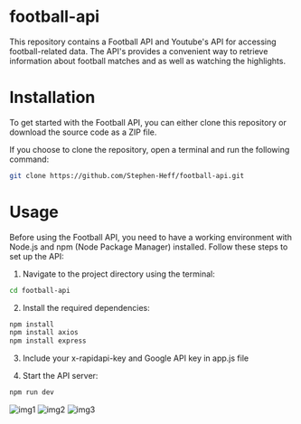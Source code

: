 # football-api

This repository contains a Football API and Youtube's API for accessing football-related data. The API's provides a convenient way to retrieve information about  football matches and as well as watching the highlights. 

# Installation

To get started with the Football API, you can either clone this repository or download the source code as a ZIP file.

If you choose to clone the repository, open a terminal and run the following command:

```bash
git clone https://github.com/Stephen-Heff/football-api.git
```
# Usage

Before using the Football API, you need to have a working environment with Node.js and npm (Node Package Manager) installed. Follow these steps to set up the API:

1. Navigate to the project directory using the terminal:

```bash
cd football-api
```
2. Install the required dependencies:
```bash
npm install
npm install axios
npm install express
```

3. Include your x-rapidapi-key and Google API key in app.js file

4. Start the API server:
```bash
npm run dev
```


![img1](https://github.com/Stephen-Heff/football-api/assets/107089079/769c57d8-b0a4-4d77-a0f3-98fd4426933b)
![img2](https://github.com/Stephen-Heff/football-api/assets/107089079/4ed71a89-12de-4338-a857-5295e7155440)
![img3](https://github.com/Stephen-Heff/football-api/assets/107089079/55238078-80da-4f7a-8fb1-4a55cdad4ff1)
